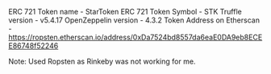 ERC 721 Token name - StarToken
ERC 721 Token Symbol - STK
Truffle version - v5.4.17
OpenZeppelin version - 4.3.2
Token Address on Etherscan - https://ropsten.etherscan.io/address/0xDa7524bd8557da6eaE0DA9eb8ECEE86748f52246

Note: Used Ropsten as Rinkeby was not working for me.
